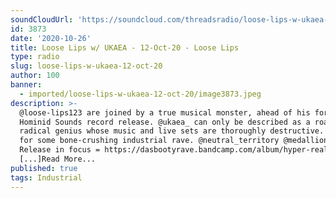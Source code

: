 ```yaml
---
soundCloudUrl: 'https://soundcloud.com/threadsradio/loose-lips-w-ukaea-12-oct-20'
id: 3873
date: '2020-10-26'
title: Loose Lips w/ UKAEA - 12-Oct-20 - Loose Lips
type: radio
slug: loose-lips-w-ukaea-12-oct-20
author: 100
banner:
  - imported/loose-lips-w-ukaea-12-oct-20/image3873.jpeg
description: >-
  @loose-lips123 are joined by a true musical monster, ahead of his forthcoming
  Hominid Sounds record release. @ukaea_ can only be described as a roaring
  radical genius whose music and live sets are thoroughly destructive. Get ready
  for some bone-crushing industrial rave. @neutral_territory @medallionmanmusic
  Release in focus = https://dasbootyrave.bandcamp.com/album/hyper-reality
  [...]Read More...
published: true
tags: Industrial
---
```

